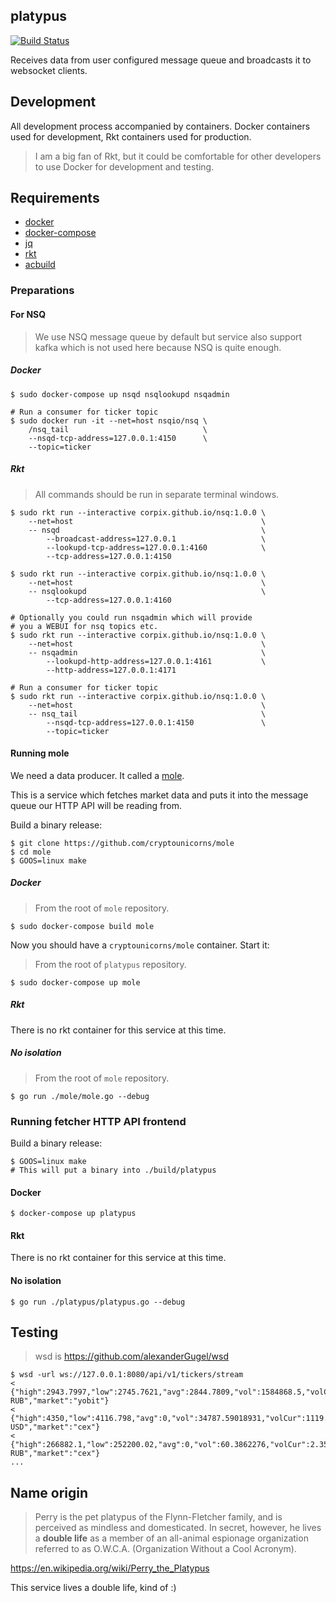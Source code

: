 platypus
---------

[![Build Status](https://travis-ci.org/cryptounicorns/platypus.svg?branch=master)](https://travis-ci.org/cryptounicorns/platypus)

Receives data from user configured message queue and broadcasts it to websocket clients.

## Development

All development process accompanied by containers. Docker containers used for development, Rkt containers used for production.

> I am a big fan of Rkt, but it could be comfortable for other developers to use Docker for development and testing.

## Requirements

- [docker](https://github.com/moby/moby)
- [docker-compose](https://github.com/docker/compose)
- [jq](https://github.com/stedolan/jq)
- [rkt](https://github.com/coreos/rkt)
- [acbuild](https://github.com/containers/build)

### Preparations

#### For NSQ

> We use NSQ message queue by default but service also support kafka
> which is not used here because NSQ is quite enough.

##### Docker

``` console
$ sudo docker-compose up nsqd nsqlookupd nsqadmin

# Run a consumer for ticker topic
$ sudo docker run -it --net=host nsqio/nsq \
    /nsq_tail                              \
    --nsqd-tcp-address=127.0.0.1:4150      \
    --topic=ticker
```

##### Rkt

> All commands should be run in separate terminal windows.

``` console
$ sudo rkt run --interactive corpix.github.io/nsq:1.0.0 \
    --net=host                                          \
    -- nsqd                                             \
        --broadcast-address=127.0.0.1                   \
        --lookupd-tcp-address=127.0.0.1:4160            \
        --tcp-address=127.0.0.1:4150

$ sudo rkt run --interactive corpix.github.io/nsq:1.0.0 \
    --net=host                                          \
    -- nsqlookupd                                       \
        --tcp-address=127.0.0.1:4160

# Optionally you could run nsqadmin which will provide
# you a WEBUI for nsq topics etc.
$ sudo rkt run --interactive corpix.github.io/nsq:1.0.0 \
    --net=host                                          \
    -- nsqadmin                                         \
        --lookupd-http-address=127.0.0.1:4161           \
        --http-address=127.0.0.1:4171

# Run a consumer for ticker topic
$ sudo rkt run --interactive corpix.github.io/nsq:1.0.0 \
    --net=host                                          \
    -- nsq_tail                                         \
        --nsqd-tcp-address=127.0.0.1:4150               \
        --topic=ticker
```

#### Running mole

We need a data producer. It called a [mole](https://github.com/cryptounicorns/mole).

This is a service which fetches market data and puts it into the message queue our HTTP API will
be reading from.

Build a binary release:

``` console
$ git clone https://github.com/cryptounicorns/mole
$ cd mole
$ GOOS=linux make
```

##### Docker

> From the root of `mole` repository.

``` console
$ sudo docker-compose build mole
```

Now you should have a `cryptounicorns/mole` container. Start it:

> From the root of `platypus` repository.

``` console
$ sudo docker-compose up mole
```

##### Rkt

There is no rkt container for this service at this time.

##### No isolation

> From the root of `mole` repository.

``` console
$ go run ./mole/mole.go --debug
```

### Running fetcher HTTP API frontend

Build a binary release:

``` console
$ GOOS=linux make
# This will put a binary into ./build/platypus
```

#### Docker

``` console
$ docker-compose up platypus
```

#### Rkt

There is no rkt container for this service at this time.

#### No isolation

``` console
$ go run ./platypus/platypus.go --debug
```

## Testing

> wsd is https://github.com/alexanderGugel/wsd

``` console
$ wsd -url ws://127.0.0.1:8080/api/v1/tickers/stream
< {"high":2943.7997,"low":2745.7621,"avg":2844.7809,"vol":1584868.5,"volCur":564.85726,"last":2745.7621,"buy":2766.2631,"sell":2788.4115,"timestamp":1503190041,"currencyPair":"LTC-RUB","market":"yobit"}
< {"high":4350,"low":4116.798,"avg":0,"vol":34787.59018931,"volCur":1119.71769938,"last":4280.783,"buy":4280.8723,"sell":4285.3211,"timestamp":1503190091,"currencyPair":"BTC-USD","market":"cex"}
< {"high":266882.1,"low":252200.02,"avg":0,"vol":60.3862276,"volCur":2.35581065,"last":266882.1,"buy":256782.46,"sell":263975,"timestamp":1503190091,"currencyPair":"BTC-RUB","market":"cex"}
...
```

## Name origin

> Perry is the pet platypus of the Flynn-Fletcher family, and is perceived as mindless and domesticated. In secret, however, he lives a __double life__ as a member of an all-animal espionage organization referred to as O.W.C.A. (Organization Without a Cool Acronym).

https://en.wikipedia.org/wiki/Perry_the_Platypus

This service lives a double life, kind of :)
